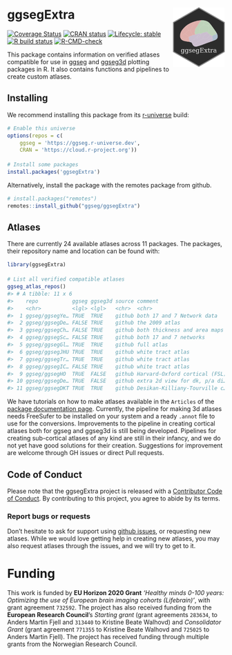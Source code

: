 
<!-- README.md is generated from README.Rmd. Please edit that file -->

# ggsegExtra <img src="man/figures/logo.png" align="right" alt="" width="120" />

<!-- badges: start -->

[![Coverage
Status](https://codecov.io/gh/ggseg/ggsegExtra/branch/master/graph/badge.svg)](https://codecov.io/gh/ggseg/ggsegExtra)
[![CRAN
status](https://www.r-pkg.org/badges/version/ggsegExtra)](https://CRAN.R-project.org/package=ggsegExtra)
[![Lifecycle:
stable](https://img.shields.io/badge/lifecycle-stable-brightgreen.svg)](https://www.tidyverse.org/lifecycle/#stable)
[![R build
status](https://github.com/ggseg/ggsegExtra/workflows/R-CMD-check/badge.svg)](https://github.com/ggseg/ggsegExtra/actions)
[![R-CMD-check](https://github.com/LCBC-UiO/ggsegExtra/workflows/R-CMD-check/badge.svg)](https://github.com/LCBC-UiO/ggsegExtra/actions)
<!-- badges: end -->

This package contains information on verified atlases compatible for use
in [ggseg](https://ggseg.github.io/ggseg) and
[ggseg3d](https://ggseg.github.io/ggseg3d) plotting packages in R. It
also contains functions and pipelines to create custom atlases.

## Installing

We recommend installing this package from its
[r-universe](https://ggseg.r-universe.dev/ui#builds) build:

``` r
# Enable this universe
options(repos = c(
    ggseg = 'https://ggseg.r-universe.dev',
    CRAN = 'https://cloud.r-project.org'))

# Install some packages
install.packages('ggsegExtra')
```

Alternatively, install the package with the remotes package from github.

``` r
# install.packages("remotes")
remotes::install_github("ggseg/ggsegExtra")
```

## Atlases

There are currently 24 available atlases across 11 packages. The
packages, their repository name and location can be found with:

``` r
library(ggsegExtra)

# List all verified compatible atlases
ggseg_atlas_repos()
#> # A tibble: 11 x 6
#>    repo           ggseg ggseg3d source comment                       package    
#>    <chr>          <lgl> <lgl>   <chr>  <chr>                         <chr>      
#>  1 ggseg/ggsegYe… TRUE  TRUE    github both 17 and 7 Network data    ggsegYeo20…
#>  2 ggseg/ggsegDe… FALSE TRUE    github the 2009 atlas                ggsegDeste…
#>  3 ggseg/ggsegCh… FALSE TRUE    github both thickness and area maps  ggsegChen  
#>  4 ggseg/ggsegSc… FALSE TRUE    github both 17 and 7 networks        ggsegSchae…
#>  5 ggseg/ggsegGl… TRUE  TRUE    github full atlas                    ggsegGlass…
#>  6 ggseg/ggsegJHU TRUE  TRUE    github white tract atlas             ggsegJHU   
#>  7 ggseg/ggsegTr… TRUE  TRUE    github white tract atlas             ggsegTracu…
#>  8 ggseg/ggsegIC… FALSE TRUE    github white tract atlas             ggsegICBM  
#>  9 ggseg/ggsegHO  TRUE  FALSE   github Harvard-Oxford cortical (FSL) ggsegHO    
#> 10 ggseg/ggsegDe… TRUE  FALSE   github extra 2d view for dk, p/a di… ggsegDefau…
#> 11 ggseg/ggsegDKT TRUE  TRUE    github Desikan-Killiany-Tourville c… ggsegDKT
```

We have tutorials on how to make atlases available in the `Articles` of
the [package documentation page](https://ggseg.github.io/ggsegExtra/).
Currently, the pipeline for making 3d atlases needs FreeSufer to be
installed on your system and a ready `.annot` file to use for the
conversions. Improvements to the pipeline in creating cortical atlases
both for ggseg and ggseg3d is still being developed. Pipelines for
creating sub-cortical atlases of any kind are still in their infancy,
and we do not yet have good solutions for their creation. Suggestions
for improvement are welcome through GH issues or direct Pull requests.

## Code of Conduct

Please note that the ggsegExtra project is released with a [Contributor
Code of
Conduct](https://www.contributor-covenant.org/version/1/0/0/code-of-conduct.html).
By contributing to this project, you agree to abide by its terms.

### Report bugs or requests

Don’t hesitate to ask for support using [github
issues](https://github.com/ggseg/ggsegExtra/issues), or requesting new
atlases. While we would love getting help in creating new atlases, you
may also request atlases through the issues, and we will try to get to
it.

# Funding

This work is funded by **EU Horizon 2020 Grant** *‘Healthy minds 0-100
years: Optimizing the use of European brain imaging cohorts
(Lifebrain)’*, with grant agreement `732592`. The project has also
received funding from the **European Research Council**’s *Starting
grant* (grant agreements `283634`, to Anders Martin Fjell and `313440`
to Kristine Beate Walhovd) and *Consolidator Grant* (grant agreement
`771355` to Kristine Beate Walhovd and `725025` to Anders Martin Fjell).
The project has received funding through multiple grants from the
Norwegian Research Council.
